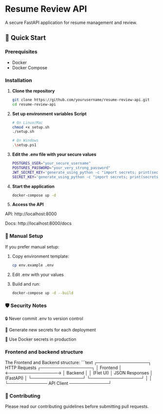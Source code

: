# Resume Review API

A secure FastAPI application for resume management and review.

## 🚀 Quick Start

### Prerequisites
- Docker
- Docker Compose

### Installation

1. **Clone the repository**
   ```bash
   git clone https://github.com/yourusername/resume-review-api.git
   cd resume-review-api

2. **Set up environment variables Script**
    ```bash
    # On Linux/Mac
    chmod +x setup.sh
    ./setup.sh

    # On Windows
    .\setup.ps1

3. **Edit the .env file with your secure values**

    ```bash
    POSTGRES_USER="your_secure_username"
    POSTGRES_PASSWORD="your_very_strong_password"
    JWT_SECRET_KEY='generate_using_python -c "import secrets; print(secrets.token_urlsafe(32))"'
    SECRET_KEY='generate_using_python -c "import secrets; print(secrets.token_hex(32))"'

4. **Start the application**
    ```bash
    docker-compose up -d

5. **Access the API**

API: http://localhost:8000

Docs: http://localhost:8000/docs

### 🔧 Manual Setup
If you prefer manual setup:

1. Copy environment template:

    ```bash
    cp env.example .env

2. Edit .env with your values

3. Build and run:

    ```bash
    docker-compose up -d --build

### 🛡️ Security Notes
🔒 Never commit .env to version control

🔑 Generate new secrets for each deployment

🐳 Use Docker secrets in production


### Frontend and backend structure

The Frontend and Backend structure:
    ```text
    ┌─────────────────┐    HTTP Requests    ┌─────────────────┐
    │   Frontend      │ ←────────────────→  │   Backend       │
    │   (Flet UI)     │    JSON Responses   │   (FastAPI)     │
    └─────────────────┘                     └─────────────────┘
            │                                      │
            └───────────── API Client ─────────────┘


### 🤝 Contributing
Please read our contributing guidelines before submitting pull requests.
